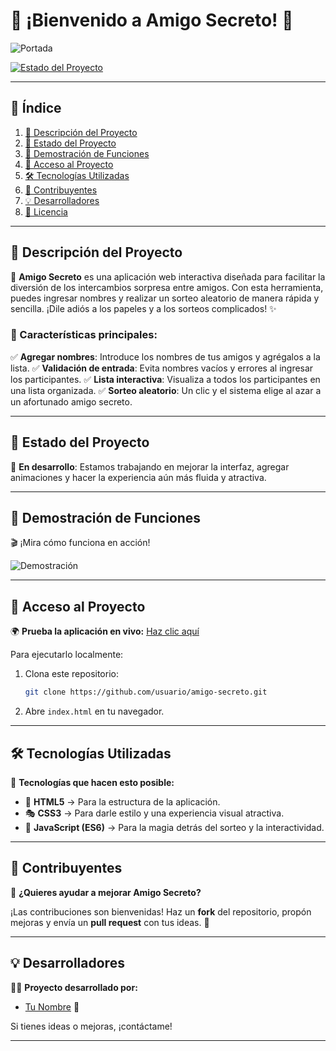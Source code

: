 # 🎉 ¡Bienvenido a Amigo Secreto! 🎉

![Portada](assets/amigo-secreto.png)

[![Estado del Proyecto](https://img.shields.io/badge/Estado-En%20desarrollo-yellow)](https://github.com/usuario/amigo-secreto)

---

## 📌 Índice
1. [📖 Descripción del Proyecto](#-descripción-del-proyecto)
2. [🚀 Estado del Proyecto](#-estado-del-proyecto)
3. [🎥 Demostración de Funciones](#-demostración-de-funciones)
4. [🔗 Acceso al Proyecto](#-acceso-al-proyecto)
5. [🛠️ Tecnologías Utilizadas](#-tecnologías-utilizadas)
6. [🤝 Contribuyentes](#-contribuyentes)
7. [💡 Desarrolladores](#-desarrolladores)
8. [📜 Licencia](#-licencia)

---

## 📖 Descripción del Proyecto
🎁 **Amigo Secreto** es una aplicación web interactiva diseñada para facilitar la diversión de los intercambios sorpresa entre amigos. Con esta herramienta, puedes ingresar nombres y realizar un sorteo aleatorio de manera rápida y sencilla. ¡Dile adiós a los papeles y a los sorteos complicados! ✨

### 🎯 Características principales:
✅ **Agregar nombres**: Introduce los nombres de tus amigos y agrégalos a la lista.
✅ **Validación de entrada**: Evita nombres vacíos y errores al ingresar los participantes.
✅ **Lista interactiva**: Visualiza a todos los participantes en una lista organizada.
✅ **Sorteo aleatorio**: Un clic y el sistema elige al azar a un afortunado amigo secreto.

---

## 🚀 Estado del Proyecto
🔄 **En desarrollo**: Estamos trabajando en mejorar la interfaz, agregar animaciones y hacer la experiencia aún más fluida y atractiva.

---

## 🎥 Demostración de Funciones
🎬 ¡Mira cómo funciona en acción!

![Demostración](assets/demo.gif)

---

## 🔗 Acceso al Proyecto
🌍 **Prueba la aplicación en vivo:** [Haz clic aquí](https://github.com/usuario/amigo-secreto)

Para ejecutarlo localmente:
1. Clona este repositorio:  
   ```bash
   git clone https://github.com/usuario/amigo-secreto.git
   ```
2. Abre `index.html` en tu navegador.

---

## 🛠️ Tecnologías Utilizadas
🚀 **Tecnologías que hacen esto posible:**
- 🎨 **HTML5** → Para la estructura de la aplicación.
- 🎭 **CSS3** → Para darle estilo y una experiencia visual atractiva.
- 🧠 **JavaScript (ES6)** → Para la magia detrás del sorteo y la interactividad.

---

## 🤝 Contribuyentes
🙌 **¿Quieres ayudar a mejorar Amigo Secreto?**

¡Las contribuciones son bienvenidas! Haz un **fork** del repositorio, propón mejoras y envía un **pull request** con tus ideas. 🚀

---

## 💡 Desarrolladores
👨‍💻 **Proyecto desarrollado por:**
- [Tu Nombre](https://github.com/usuario) 🚀

Si tienes ideas o mejoras, ¡contáctame!

---

